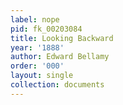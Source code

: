 ```yaml
---
label: nope
pid: fk_00203084
title: Looking Backward
year: '1888'
author: Edward Bellamy
order: '000'
layout: single
collection: documents
---
```

